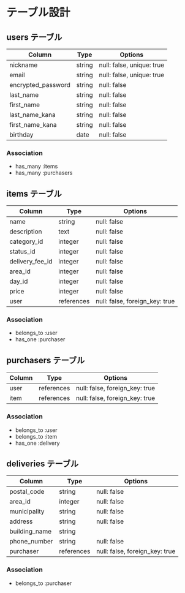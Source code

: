 # テーブル設計

## users テーブル
| Column              | Type    | Options                   |
| ------------------- | ------- | ------------------------- |
| nickname            | string  | null: false, unique: true |
| email               | string  | null: false, unique: true |
| encrypted_password  | string  | null: false               |
| last_name           | string  | null: false               |
| first_name          | string  | null: false               |
| last_name_kana      | string  | null: false               |
| first_name_kana     | string  | null: false               |
| birthday            | date    | null: false               |

### Association

- has_many :items
- has_many :purchasers

## items テーブル
| Column          | Type       | Options                        |
| ----------------| -----------| -------------------------------|
| name            | string     | null: false                    |
| description     | text       | null: false                    |
| category_id     | integer    | null: false                    |
| status_id       | integer    | null: false                    |
| delivery_fee_id | integer    | null: false                    |
| area_id         | integer    | null: false                    |
| day_id          | integer    | null: false                    |
| price           | integer    | null: false                    |
| user            | references | null: false, foreign_key: true |


### Association

- belongs_to :user
- has_one :purchaser

## purchasers テーブル
| Column     | Type       | Options                        |
| ---------- | ---------- | ------------------------------ |
| user       | references | null: false, foreign_key: true |
| item       | references | null: false, foreign_key: true |

### Association

- belongs_to :user
- belongs_to :item
- has_one :delivery


## deliveries テーブル
| Column        | Type       | Options                        |
| ------------- | ---------- | ------------------------------ |
| postal_code   | string     | null: false                    |
| area_id       | integer    | null: false                    |
| municipality  | string     | null: false                    |
| address       | string     | null: false                    |
| building_name | string     |                                |
| phone_number  | string     | null: false                    |
| purchaser     | references | null: false, foreign_key: true |

### Association

- belongs_to :purchaser